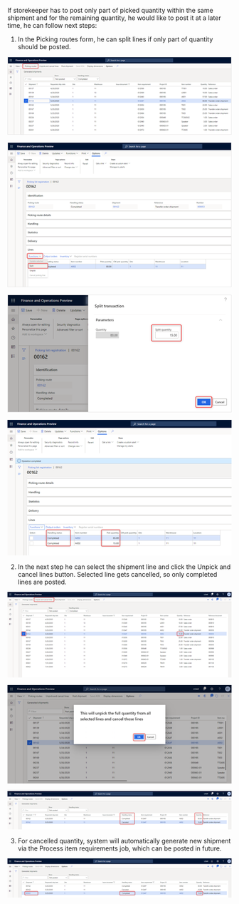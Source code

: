If storekeeper has to post only part of picked quantity within the same shipment and for the remaining quantity, he would like to post it at a later time, he can follow next steps:
1. In the Picking routes form, he can split lines if only part of quantity should be posted.

![Items.png](/.attachments/Items-123ebf33-0eee-4ae4-b36b-f3835b390a38.png)

![Items (1).png](/.attachments/Items%20(1)-c3a5e258-0629-4935-96d1-68465a54a03c.png)

![Items (2).png](/.attachments/Items%20(2)-de007b84-c8d9-4a38-a18c-651dbc129a80.png)

![Items (3).png](/.attachments/Items%20(3)-f8c47583-6ef6-4574-96ad-3cc5e54c5de5.png)

2.	In the next step he can select the shipment line and click the Unpick and cancel lines button. Selected line gets cancelled, so only completed lines are posted.

![Items (4).png](/.attachments/Items%20(4)-fd432882-daa7-4be6-b922-fa4519c197d5.png)

![Items (5).png](/.attachments/Items%20(5)-f604c692-fad5-4df6-991c-f042c933fecb.png)

![Items (6).png](/.attachments/Items%20(6)-de9dd62d-9973-45c1-bb68-8ddb552a1666.png)

3.	For cancelled quantity, system will automatically generate new shipment via the Process item requirements job, which can be posted in future.

![Items (7).png](/.attachments/Items%20(7)-ad7d590f-e276-4416-9ca7-9553014d6ca7.png)